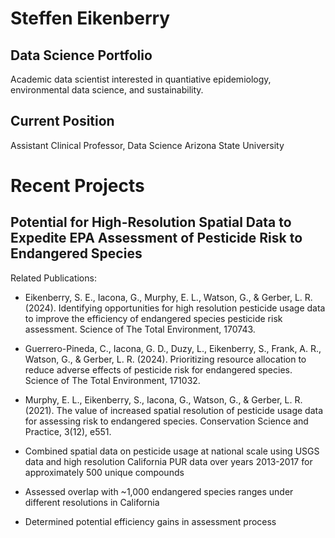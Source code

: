 # Steffen Eikenberry
## Data Science Portfolio

Academic data scientist interested in quantiative epidemiology, environmental data science, and sustainability.

## Current Position

Assistant Clinical Professor, Data Science
Arizona State University

# Recent Projects

## Potential for High-Resolution Spatial Data to Expedite EPA Assessment of Pesticide Risk to Endangered Species

Related Publications:
- Eikenberry, S. E., Iacona, G., Murphy, E. L., Watson, G., & Gerber, L. R. (2024). Identifying opportunities for high resolution pesticide usage data to improve the efficiency of endangered species pesticide risk assessment. Science of The Total Environment, 170743.
- Guerrero-Pineda, C., Iacona, G. D., Duzy, L., Eikenberry, S., Frank, A. R., Watson, G., & Gerber, L. R. (2024). Prioritizing resource allocation to reduce adverse effects of pesticide risk for endangered species. Science of The Total Environment, 171032.
- Murphy, E. L., Eikenberry, S., Iacona, G., Watson, G., & Gerber, L. R. (2021). The value of increased spatial resolution of pesticide usage data for assessing risk to endangered species. Conservation Science and Practice, 3(12), e551.

- Combined spatial data on pesticide usage at national scale using USGS data and high resolution California PUR data over years 2013-2017 for approximately 500 unique compounds
- Assessed overlap with ~1,000 endangered species ranges under different resolutions in California
- Determined potential efficiency gains in assessment process
